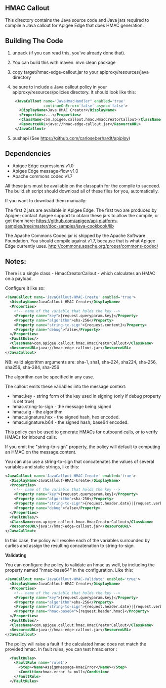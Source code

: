 ## HMAC Callout

This directory contains the Java source code and Java jars required to
compile a Java callout for Apigee Edge that does HMAC generation.

Building The Code
----------------

1. unpack (if you can read this, you've already done that).

2. You can build this with maven:  mvn clean package

3. copy target/hmac-edge-callout.jar to your apiproxy/resources/java directory

4. be sure to include a Java callout policy in your
   apiproxy/resources/policies directory. It should look like
   this:  
   ```xml
    <JavaCallout name="JavaHmacHandler" enabled='true'
                 continueOnError='false' async='false'>
      <DisplayName>Java HMAC Creator</DisplayName>
      <Properties>...</Properties>
      <ClassName>com.apigee.callout.hmac.HmacCreatorCallout</ClassName>
      <ResourceURL>java://hmac-edge-callout.jar</ResourceURL>
    </JavaCallout>
   ```

5. pushapi (See https://github.com/carloseberhardt/apiploy)



Dependencies
------------------

- Apigee Edge expressions v1.0
- Apigee Edge message-flow v1.0
- Apache commons codec v1.7


All these jars must be available on the classpath for the compile to
succeed.  The build.sh script should download all of these files for
you, automatically.

If you want to download them manually: 

  The first 2 jars are available in Apigee Edge. The first two are
  produced by Apigee; contact Apigee support to obtain these jars to allow
  the compile, or get them here: 
  https://github.com/apigee/api-platform-samples/tree/master/doc-samples/java-cookbook/lib

  The Apache Commons Codec jar is shipped by the Apache Software
  Foundation. You should compile against v1.7, because that is what
  Apigee Edge currently uses.
  http://commons.apache.org/proper/commons-codec/

Notes:
--------

There is a single class - HmacCreatorCallout - which calculates an HMAC on a payload.

Configure it like so:

```xml
<JavaCallout name='JavaCallout-HMAC-Create' enabled='true'>
  <DisplayName>JavaCallout-HMAC-Create</DisplayName>
  <Properties>
    <!-- name of the variable that holds the key -->
    <Property name="key">{request.queryparam.key}</Property>
    <Property name="algorithm">sha-256</Property>
    <Property name="string-to-sign">{request.content}</Property>
    <Property name="debug">false</Property>
  </Properties>
  <FaultRules/>
  <ClassName>com.apigee.callout.hmac.HmacCreatorCallout</ClassName>
  <ResourceURL>java://hmac-edge-callout.jar</ResourceURL>
</JavaCallout>
```

NB: valid algorithm arguments are: 
  sha-1, sha1, sha-224, sha224, sha-256, sha256, sha-384, sha-256

The algorithm can be specified in any case. 


The callout emits these variables into the message context:

- hmac.key - string form of the key used in signing (only if debug property is set true)
- hmac.string-to-sign - the message being signed
- hmac.alg - the algorithm
- hmac.signature.hex - the signed hash, hex encoded.
- hmac.signature.b64 - the signed hash, base64 encoded.

This policy can be used to generate HMACs for outbound calls, or to verify HMACs for inbound calls. 

If you omit the "string-to-sign" property, the policy will default to computing an HMAC on the message.content. 


You can also use a string-to-sign that concatenates the values of 
several variables and static strings, like this:

```xml
<JavaCallout name='JavaCallout-HMAC-Create' enabled='true'>
  <DisplayName>JavaCallout-HMAC-Create</DisplayName>
  <Properties>
    <!-- name of the variable that holds the key -->
    <Property name="key">{request.queryparam.key}</Property>
    <Property name="algorithm">sha-256</Property>
    <Property name="string-to-sign">{request.header.date}|{request.verb}|{request.header.host}|{message.uri}</Property>
    <Property name="debug">false</Property>
  </Properties>
  <FaultRules/>
  <ClassName>com.apigee.callout.hmac.HmacCreatorCallout</ClassName>
  <ResourceURL>java://hmac-edge-callout.jar</ResourceURL>
</JavaCallout>
```

In this case, the policy will resolve each of the variables surrounded by curlies and assign the resulting concatenation to string-to-sign. 


**Validating** 

You can configure the policy to validate an hmac as well, by including the property named "hmac-base64" in the configuration. Like this:

```xml
<JavaCallout name='JavaCallout-HMAC-Validate' enabled='true'>
  <DisplayName>JavaCallout-HMAC-Create</DisplayName>
  <Properties>
    <!-- name of the variable that holds the key -->
    <Property name="key">{request.queryparam.key}</Property>
    <Property name="algorithm">sha-256</Property>
    <Property name="string-to-sign">{request.header.date}|{request.verb}|{request.header.host}|{message.uri}</Property>
    <Property name="hmac-base64">{request.header.hmac}</Property>
  </Properties>
  <FaultRules/>
  <ClassName>com.apigee.callout.hmac.HmacCreatorCallout</ClassName>
  <ResourceURL>java://hmac-edge-callout.jar</ResourceURL>
</JavaCallout>
```

The policy will raise a fault if the calculated hmac does not match the
provided hmac.  In fault rules, you can test hmac.error :

```xml
  <FaultRules>
    <FaultRule name='rule1'>
      <Step><Name>AssignMessage-HmacError</Name></Step>
      <Condition>hmac.error != null</Condition>
    </FaultRule>
  </FaultRules>
```